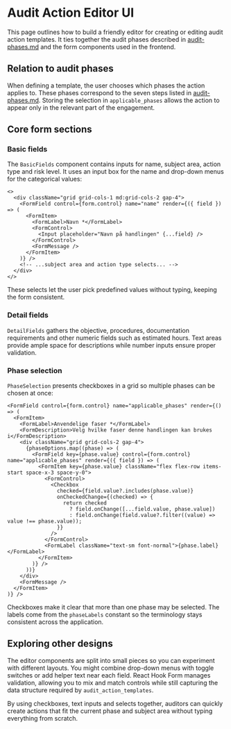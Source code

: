 # Audit Action Editor UI

This page outlines how to build a friendly editor for creating or editing audit action templates.
It ties together the audit phases described in [audit-phases.md](audit-phases.md) and the form components used in the frontend.

## Relation to audit phases

When defining a template, the user chooses which phases the action applies to. These phases correspond to the seven steps listed in [audit-phases.md](audit-phases.md). Storing the selection in `applicable_phases` allows the action to appear only in the relevant part of the engagement.

## Core form sections

### Basic fields

The `BasicFields` component contains inputs for name, subject area, action type and risk level. It uses an input box for the name and drop-down menus for the categorical values:

```tsx
<>
  <div className="grid grid-cols-1 md:grid-cols-2 gap-4">
    <FormField control={form.control} name="name" render={({ field }) => (
      <FormItem>
        <FormLabel>Navn *</FormLabel>
        <FormControl>
          <Input placeholder="Navn på handlingen" {...field} />
        </FormControl>
        <FormMessage />
      </FormItem>
    )} />
    <!-- ...subject area and action type selects... -->
  </div>
</>
```

These selects let the user pick predefined values without typing, keeping the form consistent.

### Detail fields

`DetailFields` gathers the objective, procedures, documentation requirements and other numeric fields such as estimated hours. Text areas provide ample space for descriptions while number inputs ensure proper validation.

### Phase selection

`PhaseSelection` presents checkboxes in a grid so multiple phases can be chosen at once:

```tsx
<FormField control={form.control} name="applicable_phases" render={() => (
  <FormItem>
    <FormLabel>Anvendelige faser *</FormLabel>
    <FormDescription>Velg hvilke faser denne handlingen kan brukes i</FormDescription>
    <div className="grid grid-cols-2 gap-4">
      {phaseOptions.map((phase) => (
        <FormField key={phase.value} control={form.control} name="applicable_phases" render={({ field }) => (
          <FormItem key={phase.value} className="flex flex-row items-start space-x-3 space-y-0">
            <FormControl>
              <Checkbox
                checked={field.value?.includes(phase.value)}
                onCheckedChange={(checked) => {
                  return checked
                    ? field.onChange([...field.value, phase.value])
                    : field.onChange(field.value?.filter((value) => value !== phase.value));
                }}
              />
            </FormControl>
            <FormLabel className="text-sm font-normal">{phase.label}</FormLabel>
          </FormItem>
        )} />
      ))}
    </div>
    <FormMessage />
  </FormItem>
)} />
```

Checkboxes make it clear that more than one phase may be selected. The labels come from the `phaseLabels` constant so the terminology stays consistent across the application.

## Exploring other designs

The editor components are split into small pieces so you can experiment with different layouts. You might combine drop-down menus with toggle switches or add helper text near each field. React Hook Form manages validation, allowing you to mix and match controls while still capturing the data structure required by `audit_action_templates`.

By using checkboxes, text inputs and selects together, auditors can quickly create actions that fit the current phase and subject area without typing everything from scratch.
